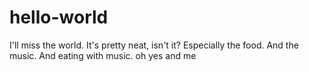 # hello-world
I'll miss the world. It's pretty neat, isn't it? Especially the food. And the music. And eating with music.
oh yes and me
